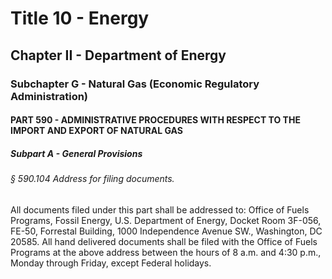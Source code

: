 
# Title 10 - Energy
## Chapter II - Department of Energy
### Subchapter G - Natural Gas (Economic Regulatory Administration)
#### PART 590 - ADMINISTRATIVE PROCEDURES WITH RESPECT TO THE IMPORT AND EXPORT OF NATURAL GAS
##### Subpart A - General Provisions
###### § 590.104 Address for filing documents.

All documents filed under this part shall be addressed to: Office of Fuels Programs, Fossil Energy, U.S. Department of Energy, Docket Room 3F-056, FE-50, Forrestal Building, 1000 Independence Avenue SW., Washington, DC 20585. All hand delivered documents shall be filed with the Office of Fuels Programs at the above address between the hours of 8 a.m. and 4:30 p.m., Monday through Friday, except Federal holidays.
